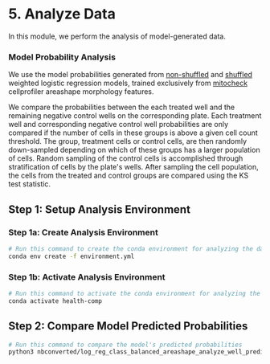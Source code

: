 # 5. Analyze Data

In this module, we perform the analysis of model-generated data.

### Model Probability Analysis

We use the model probabilities generated from [non-shuffled](https://github.com/WayScience/phenotypic_profiling_model/blob/main/2.train_model/models/multi_class_models/final__CP_areashape_only__balanced.joblib) and [shuffled](https://github.com/WayScience/phenotypic_profiling_model/blob/main/2.train_model/models/multi_class_models/shuffled_baseline__CP__balanced.joblib) weighted logistic regression models, trained exclusively from [mitocheck](https://github.com/WayScience/mitocheck_data) cellprofiler areashape morphology features.

We compare the probabilities between the each treated well and the remaining negative control wells on the corresponding plate.
Each treatment well and corresponding negative control well probabilities are only compared if the number of cells in these groups is above a given cell count threshold.
The group, treatment cells or control cells, are then randomly down-sampled depending on which of these groups has a larger population of cells.
Random sampling of the control cells is accomplished through stratification of cells by the plate's wells.
After sampling the cell population, the cells from the treated and control groups are compared using the KS test statistic.

## Step 1: Setup Analysis Environment

### Step 1a: Create Analysis Environment
```sh
# Run this command to create the conda environment for analyzing the data
conda env create -f environment.yml
```

### Step 1b: Activate Analysis Environment

```sh
# Run this command to activate the conda environment for analyzing the data
conda activate health-comp
```

## Step 2: Compare Model Predicted Probabilities
```sh
# Run this command to compare the model's predicted probabilities
python3 nbconverted/log_reg_class_balanced_areashape_analyze_well_predicted_probabilities.py
```

